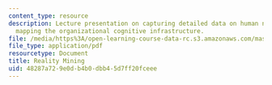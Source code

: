 ```yaml
---
content_type: resource
description: Lecture presentation on capturing detailed data on human networks and
  mapping the organizational cognitive infrastructure.
file: /media/https%3A/open-learning-course-data-rc.s3.amazonaws.com/mas-966-digital-anthropology-spring-2003/48287a729e0db4b0dbb45d7ff20fceee_eagle1.pdf
file_type: application/pdf
resourcetype: Document
title: Reality Mining
uid: 48287a72-9e0d-b4b0-dbb4-5d7ff20fceee
---
```

